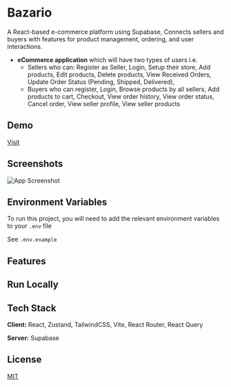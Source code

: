 # Bazario

A React-based e-commerce platform using Supabase, Connects sellers and buyers with features for product management, ordering, and user interactions.

- **eCommerce application** which will have two types of users i.e.
	+ Sellers who can: Register as Seller, Login, Setup their store, Add products, Edit products, Delete products, View Received Orders, Update Order Status (Pending, Shipped, Delivered),
	+ Buyers who can register, Login, Browse products by all sellers, Add products to cart, Checkout, View order history, View order status, Cancel order, View seller profile, View seller products

## Demo

[Visit](https://bazario.vercel.app/)

## Screenshots

![App Screenshot](https://via.placeholder.com/468x300?text=App+Screenshot+Here)

## Environment Variables

To run this project, you will need to add the relevant environment variables to your `.env` file

See `.env.example`

## Features

## Run Locally


## Tech Stack

**Client:** React, Zustand, TailwindCSS, Vite, React Router, React Query

**Server:** Supabase

## License

[MIT](https://choosealicense.com/licenses/mit/)

